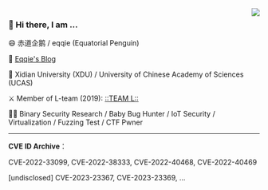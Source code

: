 <img align="right" src="https://github-readme-stats.vercel.app/api?username=victoryang00&show_icons=true&icon_color=0366d6&bg_color=ffffff&hide_title=true" />

### 👋 Hi there, I am ...

😄 赤道企鹅 / eqqie (Equatorial Penguin)

📕 [Eqqie's Blog](https://eqqie.cn/)

🏫 Xidian University (XDU) / University of Chinese Academy of Sciences (UCAS)

⚔️ Member of L-team (2019): [::TEAM L::](https://l.xdsec.org/about.html)

🧑‍💻 Binary Security Research / Baby Bug Hunter / IoT Security / Virtualization / Fuzzing Test / CTF Pwner

------

**CVE ID Archive**：

CVE-2022-33099, CVE-2022-38333, CVE-2022-40468, CVE-2022-40469

[undisclosed] CVE-2023-23367, CVE-2023-23369, ...
